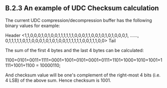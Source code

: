 ## B.2.3 An example of UDC Checksum calculation

The current UDC compression/decompression buffer has the following
binary values for example:

Header
\<1,1,0,0,0,1,0,1,0,0,1,1,1,1,1,1,0,0,0,1,1,0,0,1,0,1,0,1,0,0,0,1,
......,
0,1,1,1,1,1,0,1,1,0,0,0,1,0,1,0,1,0,0,1,1,1,1,1,1,0,0,1,1,1,0,0\> Tail

The sum of the first 4 bytes and the last 4 bytes can be calculated:

1100+0101+0011+1111+0001+1001+0101+0001+0111+1101+1000+1010+1001+1111+1001+1100
= 10000110;

And checksum value will be one\'s complement of the right-most 4 bits
(i.e. 4 LSB) of the above sum. Hence checksum is 1001.